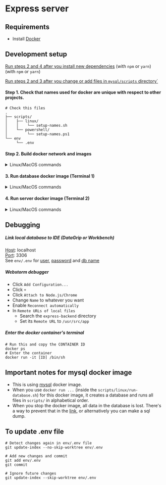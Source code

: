 # Express server

## Requirements
- Install [Docker](https://docs.docker.com/get-docker/)

## Development setup

<u>Run steps 2 and 4 after you install new dependencies</u> (with `npm` or `yarn`)</u> (with `npm` or `yarn`)

<u>Run steps 2 and 3 after you change or add files in `mysql/scripts` directory`</u> 

#### Step 1. Check that names used for docker are unique with respect to other projects.
```
# Check this files
.
├── scripts/
│    ├── linux/
│    │    └── setup-names.sh
│    └── powershell/
│         └── setup-names.ps1
└── env
     └── .env
```

#### Step 2. Build docker network and images
<details>
  <summary>Linux/MacOS commands</summary>
  
    # This should be run on /express-backend directory
    source ./scripts/linux/setup-names.sh
    ./scripts/linux/setup.sh
</details>

#### 3. Run database docker image (Terminal 1)
<details>
  <summary>Linux/MacOS commands</summary>

    # This should be run on /express-backend directory
    source ./scripts/linux/setup-names.sh
    ./scripts/linux/run-database.sh
</details>

#### 4. Run server docker image (Terminal 2)
<details>
  <summary>Linux/MacOS commands</summary>

    # This should be run on /express-backend directory
    source ./scripts/linux/setup-names.sh
    ./scripts/linux/run-express-dev.sh
</details>


## Debugging
##### Link local database to IDE (DataGrip or Workbench)

<u>Host</u>: localhost <br/>
<u>Port</u>: 3306 <br/>
See `env/.env` for <u>user</u>, <u>password</u> and <u>db name</u>


##### Webstorm debugger
- Click `Add Configuration...`
- Click `+`
- Click `Attach to Node.js/Chrome`
- Change `Name` to whatever you want
- Enable `Reconnect automatically`
- In `Remote URLs of local files`
  - Search the `express-backend` directory
  - Set its `Remote URL` to `/usr/src/app`
  
##### Enter the docker container's terminal
```
# Run this and copy the CONTAINER ID
docker ps
# Enter the container
docker run -it [ID] /bin/sh
```

## Important notes for mysql docker image
- This is using [mysql](https://hub.docker.com/_/mysql#:~:text=How%20to%20use%20this%20image) docker image.
- When you use `docker run ...` (inside the `scripts/linux/run-database.sh`) for this docker image, it creates a database and runs all files in `scripts/` in alphabetical order.
- When you stop the docker image, all data in the database is lost. There's a way to prevent that in the [link](https://hub.docker.com/_/mysql#:~:text=How%20to%20use%20this%20image), or alternatively you can make a sql dump.

## To update .env file
```
# Detect changes again in env/.env file
git update-index --no-skip-worktree env/.env

# Add new changes and commit
git add env/.env
git commit

# Ignore future changes
git update-index --skip-worktree env/.env
```

